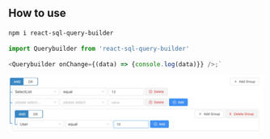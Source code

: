 ## How to use

```bash
npm i react-sql-query-builder
```

```js
import Querybuilder from 'react-sql-query-builder'
```

```js
<Querybuilder onChange={(data) => {console.log(data)}} />;`
```

<img src="assets/img/tree.jpg">

